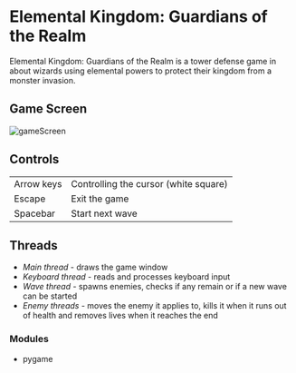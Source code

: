 # Elemental Kingdom: Guardians of the Realm

Elemental Kingdom: Guardians of the Realm is a tower defense game in about wizards using elemental powers to protect their kingdom from a monster invasion.

## Game Screen ##

![gameScreen](https://github.com/OlgaTryk/magicTD/assets/127615584/bec89cd4-fdb5-46d0-a1c6-82c7fe3bd73b)

## Controls ##
| | |
|---|---|
|Arrow keys | Controlling the cursor (white square)|
|Escape | Exit the game|
|Spacebar | Start next wave|

## Threads ##
- _Main thread_ - draws the game window
- _Keyboard thread_ - reads and processes keyboard input
- _Wave thread_ - spawns enemies, checks if any remain or if a new wave can be started
- _Enemy threads_ - moves the enemy it applies to, kills it when it runs out of health and removes lives when it reaches the end

### Modules ###
- pygame

